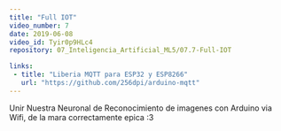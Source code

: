 ```yaml
---
title: "Full IOT"
video_number: 7
date: 2019-06-08
video_id: Tyir0p9HLc4
repository: 07_Inteligencia_Artificial_ML5/07.7-Full-IOT

links:
 - title: "Liberia MQTT para ESP32 y ESP8266"
   url: "https://github.com/256dpi/arduino-mqtt"
---
```


Unir Nuestra Neuronal de Reconocimiento de imagenes con Arduino via Wifi, de la mara correctamente epica :3

